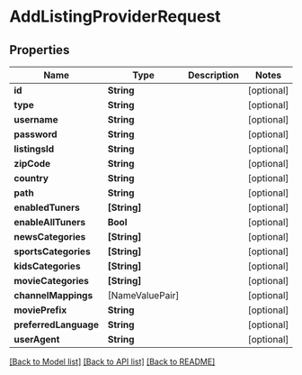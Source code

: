 # AddListingProviderRequest

## Properties
Name | Type | Description | Notes
------------ | ------------- | ------------- | -------------
**id** | **String** |  | [optional] 
**type** | **String** |  | [optional] 
**username** | **String** |  | [optional] 
**password** | **String** |  | [optional] 
**listingsId** | **String** |  | [optional] 
**zipCode** | **String** |  | [optional] 
**country** | **String** |  | [optional] 
**path** | **String** |  | [optional] 
**enabledTuners** | **[String]** |  | [optional] 
**enableAllTuners** | **Bool** |  | [optional] 
**newsCategories** | **[String]** |  | [optional] 
**sportsCategories** | **[String]** |  | [optional] 
**kidsCategories** | **[String]** |  | [optional] 
**movieCategories** | **[String]** |  | [optional] 
**channelMappings** | [NameValuePair] |  | [optional] 
**moviePrefix** | **String** |  | [optional] 
**preferredLanguage** | **String** |  | [optional] 
**userAgent** | **String** |  | [optional] 

[[Back to Model list]](../README.md#documentation-for-models) [[Back to API list]](../README.md#documentation-for-api-endpoints) [[Back to README]](../README.md)


